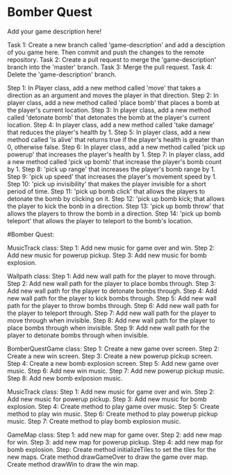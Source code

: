 # Bomber Quest

Add your game description here!

Task 1: Create a new branch called 'game-description' and add a desciption of you game here. Then commit and push the changes to the remote repository.
Task 2: Create a pull request to merge the 'game-description' branch into the 'master' branch.
Task 3: Merge the pull request.
Task 4: Delete the 'game-description' branch.

Step 1: In Player class, add a new method called 'move' that takes a direction as an argument and moves the player in that direction.
Step 2: In player class, add a new method called 'place bomb' that places a bomb at the player's current location.
Step 3: In player class, add a new method called 'detonate bomb' that detonates the bomb at the player's current location.
Step 4: In player class, add a new method called 'take damage' that reduces the player's health by 1.
Step 5: In player class, add a new method called 'is alive' that returns true if the player's health is greater than 0, otherwise false.
Step 6: In player class, add a new method called 'pick up powerup' that increases the player's health by 1.
Step 7: In player class, add a new method called 'pick up bomb' that increase the player's bomb count by 1.
Step 8: 'pick up range' that increases the player's bomb range by 1.
Step 9: 'pick up speed' that increases the player's movement speed by 1.
Step 10: 'pick up invisibility' that makes the player invisible for a short period of time.
Step 11: 'pick up bomb click' that allows the players to detonate the bomb by clicking on it.
Step 12: 'pick up bomb kick; that allows the player to kick the bonb in a direction.
Step 13: 'pick up bomb throw' that allows the players to throw the bomb in a direction.
Step 14: 'pick up bomb teleport' that allows the player to teleport to the bomb's location.


#Bomber Quest:

MusicTrack class:
Step 1: Add new music for game over and win.
Step 2: Add new music for powerup pickup.
Step 3: Add new music for bomb explosion.


Wallpath class:
Step 1: Add new wall path for the player to move through.
Step 2: Add new wall path for the player to place bombs through.
Step 3: Add new wall path for the player to detonate bombs through.
Step 4: Add new wall path for the player to kick bombs through.
Step 5: Add new wall path for the player to throw bombs through.
Step 6: Add new wall path for the player to teleport through.
Step 7: Add new wall path for the player to move through when invisible.
Step 8: Add new wall path for the player to place bombs through when invisible.
Step 9: Add new wall path for the player to detonate bombs through when invisible.

BomberQuestGame class:
Step 1: Create a new game over screen.
Step 2: Create a new win screen.
Step 3: Create a new powerup pickup screen.
Step 4: Create a new bomb explosion screen.
Step 5: Add new game over music.
Step 6: Add new win music.
Step 7: Add new powerup pickup music.
Step 8: Add new bomb exlposion music.

MusicTrack class:
Step 1: Add new music for game over and win.
Step 2: Add new music for powerup pickup.
Step 3: Add new music for bomb explosion.
Step 4: Create method to play game over music.
Step 5: Create method to play win music.
Step 6: Create method to play powerup pickup music.
Step 7: Create method to play bomb explosion music.


GameMap class:
Step 1: add new map for game over.
Step 2: add new map for win.
Step 3: add new map for powerup pickup.
Step 4: add new map for bomb explosion.
Step: Create method initializeTiles to set the tiles for the new maps.
Crate method drawGameOver to draw the game over map.
Create method drawWin to draw the win map.







